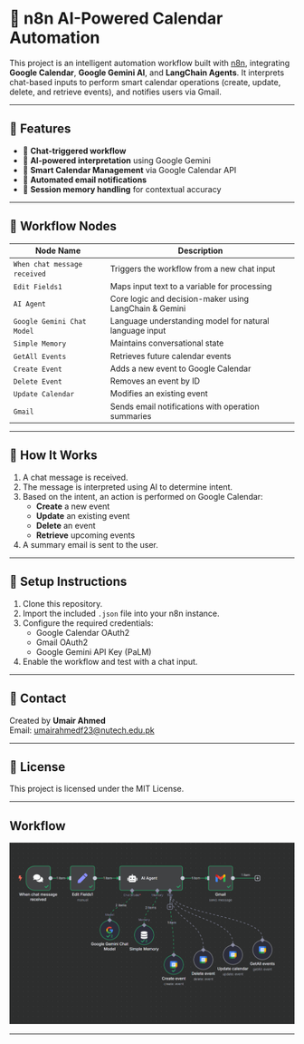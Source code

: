 # 🤖 n8n AI-Powered Calendar Automation

This project is an intelligent automation workflow built with [n8n](https://n8n.io/), integrating **Google Calendar**, **Google Gemini AI**, and **LangChain Agents**. It interprets chat-based inputs to perform smart calendar operations (create, update, delete, and retrieve events), and notifies users via Gmail.

---

## 📌 Features

- 🔁 **Chat-triggered workflow**
- 🧠 **AI-powered interpretation** using Google Gemini
- 📅 **Smart Calendar Management** via Google Calendar API
- 📧 **Automated email notifications**
- 💾 **Session memory handling** for contextual accuracy

---

## 🧩 Workflow Nodes

| Node Name             | Description                                               |
|-----------------------|-----------------------------------------------------------|
| `When chat message received` | Triggers the workflow from a new chat input |
| `Edit Fields1`        | Maps input text to a variable for processing              |
| `AI Agent`            | Core logic and decision-maker using LangChain & Gemini   |
| `Google Gemini Chat Model` | Language understanding model for natural language input |
| `Simple Memory`       | Maintains conversational state                           |
| `GetAll Events`       | Retrieves future calendar events                          |
| `Create Event`        | Adds a new event to Google Calendar                      |
| `Delete Event`        | Removes an event by ID                                    |
| `Update Calendar`     | Modifies an existing event                                |
| `Gmail`               | Sends email notifications with operation summaries        |

---

## 🚀 How It Works

1. A chat message is received.
2. The message is interpreted using AI to determine intent.
3. Based on the intent, an action is performed on Google Calendar:
   - **Create** a new event
   - **Update** an existing event
   - **Delete** an event
   - **Retrieve** upcoming events
4. A summary email is sent to the user.

---

## 🔧 Setup Instructions

1. Clone this repository.
2. Import the included `.json` file into your n8n instance.
3. Configure the required credentials:
   - Google Calendar OAuth2
   - Gmail OAuth2
   - Google Gemini API Key (PaLM)
4. Enable the workflow and test with a chat input.

---

## 📩 Contact

Created by **Umair Ahmed**  
Email: umairahmedf23@nutech.edu.pk

---

## 📄 License

This project is licensed under the MIT License.

---

## Workflow

![Calendar Automation Workflow](cal_auto.png)

---
